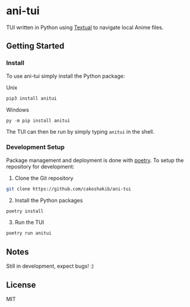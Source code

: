 # ani-tui

TUI written in Python using [Textual](https://github.com/Textualize/textual) to navigate local Anime files. 

## Getting Started

### Install

To use ani-tui simply install the Python package:

Unix
```bash
pip3 install anitui
```

Windows
```powershell
py -m pip install anitui
```

The TUI can then be run by simply typing `anitui` in the shell.

### Development Setup

Package management and deployment is done with [poetry](https://python-poetry.org/). To setup the repository for development:

1. Clone the Git repository

```bash
git clone https://github.com/cakoshakib/ani-tui
```

2. Install the Python packages

```bash
poetry install
```

3. Run the TUI

```bash
poetry run anitui
```

## Notes

Still in development, expect bugs! :)

## License
MIT

